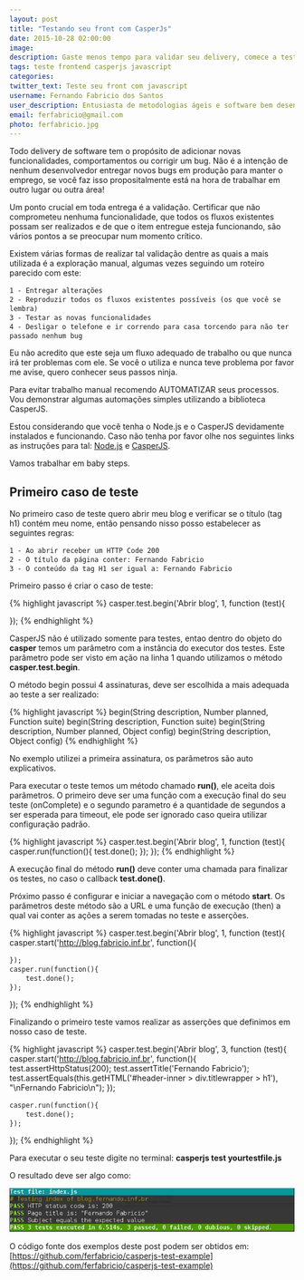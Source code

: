 ```yaml
---
layout: post
title: "Testando seu front com CasperJs"
date: 2015-10-28 02:00:00
image:
description: Gaste menos tempo para validar seu delivery, comece a testar seu front
tags: teste frontend casperjs javascript
categories:
twitter_text: Teste seu front com javascript
username: Fernando Fabricio dos Santos
user_description: Entusiasta de metodologias ágeis e software bem desenvolvido!
email: ferfabricio@gmail.com
photo: ferfabricio.jpg
---
```


Todo delivery de software tem o propósito de adicionar novas funcionalidades, comportamentos ou corrigir um bug. Não é a intenção de nenhum desenvolvedor entregar novos bugs em produção para manter o emprego, se você faz isso propositalmente está na hora de trabalhar em outro lugar ou outra área!

Um ponto crucial em toda entrega é a validação. Certificar que não comprometeu nenhuma funcionalidade, que todos os fluxos existentes possam ser realizados e de que o item entregue esteja funcionando, são vários pontos a se preocupar num momento crítico.

Existem várias formas de realizar tal validação dentre as quais a mais utilizada é a exploração manual, algumas vezes seguindo um roteiro parecido com este:

    1 - Entregar alterações
    2 - Reproduzir todos os fluxos existentes possíveis (os que você se lembra)
    3 - Testar as novas funcionalidades
    4 - Desligar o telefone e ir correndo para casa torcendo para não ter passado nenhum bug

Eu não acredito que este seja um fluxo adequado de trabalho ou que nunca irá ter problemas com ele. Se você o utiliza e nunca teve problema por favor me avise, quero conhecer seus passos ninja.

Para evitar trabalho manual recomendo AUTOMATIZAR seus processos. Vou demonstrar algumas automações simples utilizando a biblioteca CasperJS.

Estou considerando que você tenha o Node.js e o CasperJS devidamente instalados e funcionando. Caso não tenha por favor olhe nos seguintes links as instruções para tal: [Node.js](https://nodejs.org/download/) e [CasperJS](http://docs.casperjs.org/en/latest/installation.html).

Vamos trabalhar em baby steps.

## Primeiro caso de teste

No primeiro caso de teste quero abrir meu blog e verificar se o título (tag h1) contém meu nome, então pensando nisso posso estabelecer as seguintes regras:

    1 - Ao abrir receber um HTTP Code 200
    2 - O título da página conter: Fernando Fabricio
    3 - O conteúdo da tag H1 ser igual a: Fernando Fabricio

Primeiro passo é criar o caso de teste:

{% highlight javascript %}
casper.test.begin('Abrir blog', 1, function (test){

});
{% endhighlight %}

CasperJS não é utilizado somente para testes, entao dentro do objeto do **casper** temos um parâmetro com a instância do executor dos testes.
Este parâmetro pode ser visto em ação na linha 1 quando utilizamos o método **casper.test.begin**.

O método begin possui 4 assinaturas, deve ser escolhida a mais adequada ao teste a ser realizado:

{% highlight javascript %}
begin(String description, Number planned, Function suite)
begin(String description, Function suite)
begin(String description, Number planned, Object config)
begin(String description, Object config)
{% endhighlight %}

No exemplo utilizei a primeira assinatura, os parâmetros são auto explicativos.

Para executar o teste temos um método chamado **run()**, ele aceita dois parâmetros. O primeiro deve ser uma função com a execução final do seu teste (onComplete) e o segundo parametro é a quantidade de segundos a ser esperada para timeout, ele pode ser ignorado caso queira utilizar configuração padrão.

{% highlight javascript %}
casper.test.begin('Abrir blog', 1, function (test){
    casper.run(function(){
        test.done();
    });
});
{% endhighlight %}

A execução final do método **run()** deve conter uma chamada para finalizar os testes, no caso o callback **test.done()**.

Próximo passo é configurar e iniciar a navegação com o método **start**. Os parâmetros deste método são a URL e uma função de execução (then) a qual vai conter as ações a serem tomadas no teste e asserções.

{% highlight javascript %}
casper.test.begin('Abrir blog', 1, function (test){
    casper.start('http://blog.fabricio.inf.br', function(){

    });
    casper.run(function(){
        test.done();
    });
});
{% endhighlight %}

Finalizando o primeiro teste vamos realizar as asserções que definimos em nosso caso de teste.

{% highlight javascript %}
casper.test.begin('Abrir blog', 3, function (test){
    casper.start('http://blog.fabricio.inf.br', function(){
        test.assertHttpStatus(200);
        test.assertTitle('Fernando Fabricio');
        test.assertEquals(this.getHTML('#header-inner > div.titlewrapper > h1'), "\nFernando Fabricio\n");
    });

    casper.run(function(){
        test.done();
    });
});
{% endhighlight %}

Para executar o seu teste digite no terminal: **casperjs test yourtestfile.js**

O resultado deve ser algo como:

![Result](/assets/img/posts/testando-frontend/test_result.png)

O código fonte dos exemplos deste post podem ser obtidos em: [https://github.com/ferfabricio/casperjs-test-example](https://github.com/ferfabricio/casperjs-test-example)
